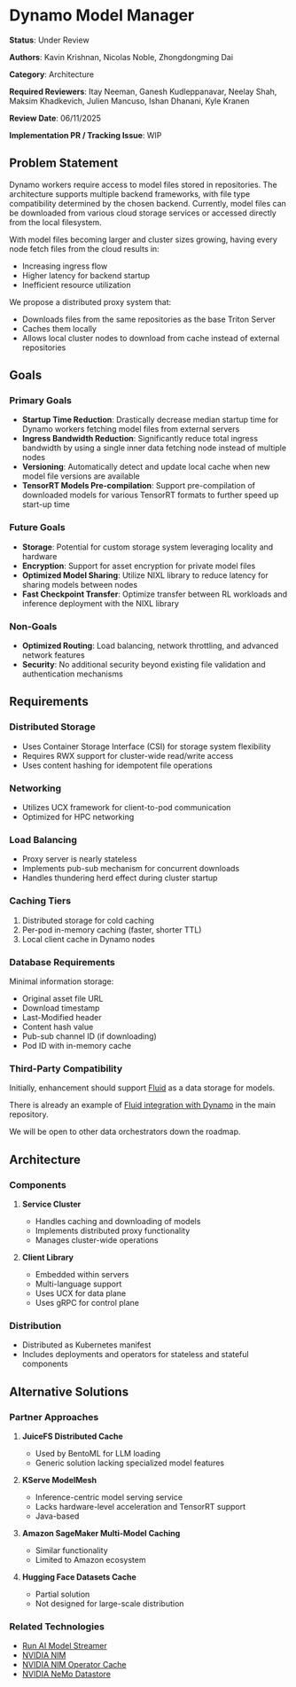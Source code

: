 # Dynamo Model Manager

**Status**: Under Review

**Authors**: Kavin Krishnan, Nicolas Noble, Zhongdongming Dai

**Category**: Architecture

**Required Reviewers**: Itay Neeman, Ganesh Kudleppanavar, Neelay Shah,
Maksim Khadkevich, Julien Mancuso, Ishan Dhanani, Kyle Kranen

**Review Date**: 06/11/2025

**Implementation PR / Tracking Issue**: WIP

## Problem Statement

Dynamo workers require access to model files stored in repositories. The architecture supports multiple backend frameworks, with file type compatibility determined by the chosen backend. Currently, model files can be downloaded from various cloud storage services or accessed directly from the local filesystem.

With model files becoming larger and cluster sizes growing, having every node fetch files from the cloud results in:
  - Increasing ingress flow
  - Higher latency for backend startup
  - Inefficient resource utilization

We propose a distributed proxy system that:
  - Downloads files from the same repositories as the base Triton Server
  - Caches them locally
  - Allows local cluster nodes to download from cache instead of external repositories

## Goals

### Primary Goals
- **Startup Time Reduction**: Drastically decrease median startup time for Dynamo workers fetching model files from external servers
- **Ingress Bandwidth Reduction**: Significantly reduce total ingress bandwidth by using a single inner data fetching node instead of multiple nodes
- **Versioning**: Automatically detect and update local cache when new model file versions are available
- **TensorRT Models Pre-compilation**: Support pre-compilation of downloaded models for various TensorRT formats to further speed up start-up time

### Future Goals
- **Storage**: Potential for custom storage system leveraging locality and hardware
- **Encryption**: Support for asset encryption for private model files
- **Optimized Model Sharing**: Utilize NIXL library to reduce latency for sharing models between nodes
- **Fast Checkpoint Transfer**: Optimize transfer between RL workloads and inference deployment with the NIXL library

### Non-Goals
- **Optimized Routing**: Load balancing, network throttling, and advanced network features
- **Security**: No additional security beyond existing file validation and authentication mechanisms

## Requirements

### Distributed Storage
- Uses Container Storage Interface (CSI) for storage system flexibility
- Requires RWX support for cluster-wide read/write access
- Uses content hashing for idempotent file operations

### Networking
- Utilizes UCX framework for client-to-pod communication
- Optimized for HPC networking

### Load Balancing
- Proxy server is nearly stateless
- Implements pub-sub mechanism for concurrent downloads
- Handles thundering herd effect during cluster startup

### Caching Tiers
1. Distributed storage for cold caching
2. Per-pod in-memory caching (faster, shorter TTL)
3. Local client cache in Dynamo nodes

### Database Requirements
Minimal information storage:
- Original asset file URL
- Download timestamp
- Last-Modified header
- Content hash value
- Pub-sub channel ID (if downloading)
- Pod ID with in-memory cache

### Third-Party Compatibility
Initially, enhancement should support [Fluid](https://fluid-cloudnative.github.io/) as a data storage for models.

There is already an example of [Fluid integration with Dynamo](https://github.com/ai-dynamo/dynamo/blob/main/docs/guides/dynamo_deploy/model_caching_with_fluid.md) in the main repository.

We will be open to other data orchestrators down the roadmap.

## Architecture

### Components
1. **Service Cluster**
   - Handles caching and downloading of models
   - Implements distributed proxy functionality
   - Manages cluster-wide operations

2. **Client Library**
   - Embedded within servers
   - Multi-language support
   - Uses UCX for data plane
   - Uses gRPC for control plane

### Distribution
- Distributed as Kubernetes manifest
- Includes deployments and operators for stateless and stateful components

## Alternative Solutions

### Partner Approaches
1. **JuiceFS Distributed Cache**
   - Used by BentoML for LLM loading
   - Generic solution lacking specialized model features

2. **KServe ModelMesh**
   - Inference-centric model serving service
   - Lacks hardware-level acceleration and TensorRT support
   - Java-based

3. **Amazon SageMaker Multi-Model Caching**
   - Similar functionality
   - Limited to Amazon ecosystem

4. **Hugging Face Datasets Cache**
   - Partial solution
   - Not designed for large-scale distribution

### Related Technologies
- [Run AI Model Streamer](https://www.run.ai/blog/accelerating-model-loading-with-run-ai-model-streamer)
- [NVIDIA NIM](https://developer.nvidia.com/nim)
- [NVIDIA NIM Operator Cache](https://docs.nvidia.com/nim-operator/latest/cache.html)
- [NVIDIA NeMo Datastore](https://docs.nvidia.com/nim-operator/latest/data-store.html)